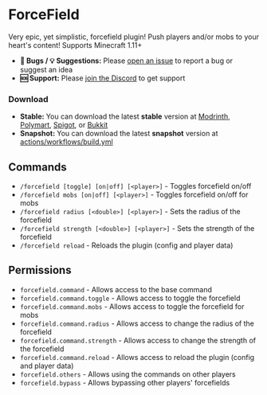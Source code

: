 # ForceField

Very epic, yet simplistic, forcefield plugin! Push players and/or mobs to your heart's content! Supports Minecraft 1.11+

- **🐛 Bugs / 💡 Suggestions:** Please [open an issue](https://github.com/srnyx/forcefield/issues/new/choose) to report a bug or suggest an idea
- **🆘 Support:** Please [join the Discord](https://srnyx.xyz/discord) to get support

### Download

- **Stable:** You can download the latest **stable** version at [Modrinth](https://modrinth.com/plugin/forcefield), [Polymart](https://polymart.org/resource/3260), [Spigot](https://spigotmc.org/resources/107048), or [Bukkit](https://dev.bukkit.org/projects/forcefieldplugin)
- **Snapshot:** You can download the latest **snapshot** version at [actions/workflows/build.yml](https://github.com/srnyx/forcefield/actions/workflows/build.yml)

## Commands

- `/forcefield [toggle] [on|off] [<player>]` - Toggles forcefield on/off
- `/forcefield mobs [on|off] [<player>]` - Toggles forcefield on/off for mobs
- `/forcefield radius [<double>] [<player>]` - Sets the radius of the forcefield
- `/forcefield strength [<double>] [<player>]` - Sets the strength of the forcefield
- `/forcefield reload` - Reloads the plugin (config and player data)

## Permissions

- `forcefield.command` - Allows access to the base command
- `forcefield.command.toggle` - Allows access to toggle the forcefield
- `forcefield.command.mobs` - Allows access to toggle the forcefield for mobs
- `forcefield.command.radius` - Allows access to change the radius of the forcefield
- `forcefield.command.strength` - Allows access to change the strength of the forcefield
- `forcefield.command.reload` - Allows access to reload the plugin (config and player data)
- `forcefield.others` - Allows using the commands on other players
- `forcefield.bypass` - Allows bypassing other players' forcefields
